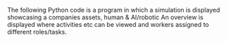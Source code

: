 The following Python code is a program in which a simulation is displayed showcasing a companies assets, human & AI/robotic
An overview is displayed where activities etc can be viewed and workers assigned to different roles/tasks.
